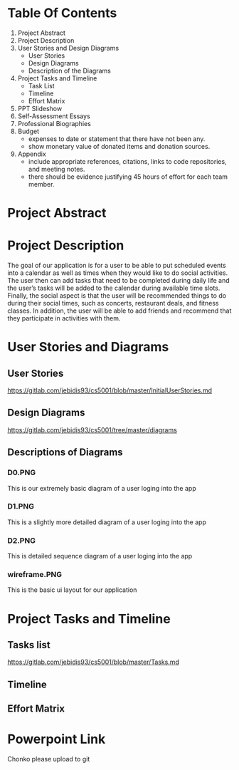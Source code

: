 # Table Of Contents

1. Project Abstract
2. Project Description
3. User Stories and Design Diagrams
   - User Stories
   - Design Diagrams
   - Description of the Diagrams
4. Project Tasks and Timeline
   - Task List
   - Timeline
   - Effort Matrix
5. PPT Slideshow
6. Self-Assessment Essays
7. Professional Biographies
8. Budget
   - expenses to date or statement that there have not been any.
   - show monetary value of donated items and donation sources.
9. Appendix
   - include appropriate references, citations, links to code repositories, and meeting notes.
   - there should be evidence justifying 45 hours of effort for each team member.

# Project Abstract

# Project Description

The goal of our application is for a user to be able to put scheduled events into a calendar as well as times when they would like to do social activities. The user then can add tasks that need to be completed during daily life and the user’s tasks will be added to the calendar during available time slots. Finally, the social aspect is that the user will be recommended things to do during their social times, such as concerts, restaurant deals, and fitness classes. In addition, the user will be able to add friends and recommend that they participate in activities with them.

# User Stories and Diagrams

## User Stories

https://gitlab.com/jebidis93/cs5001/blob/master/InitialUserStories.md

## Design Diagrams

https://gitlab.com/jebidis93/cs5001/tree/master/diagrams

## Descriptions of Diagrams

### D0.PNG

This is our extremely basic diagram of a user loging into the app

### D1.PNG

This is a slightly more detailed diagram of a user loging into the app

### D2.PNG

This is detailed sequence diagram of a user loging into the app

### wireframe.PNG

This is the basic ui layout for our application

# Project Tasks and Timeline

## Tasks list

https://gitlab.com/jebidis93/cs5001/blob/master/Tasks.md

## Timeline

## Effort Matrix

# Powerpoint Link

Chonko please upload to git

#
